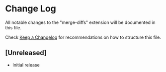 # Change Log

All notable changes to the "merge-diffs" extension will be documented in this file.

Check [Keep a Changelog](http://keepachangelog.com/) for recommendations on how to structure this file.

## [Unreleased]

- Initial release